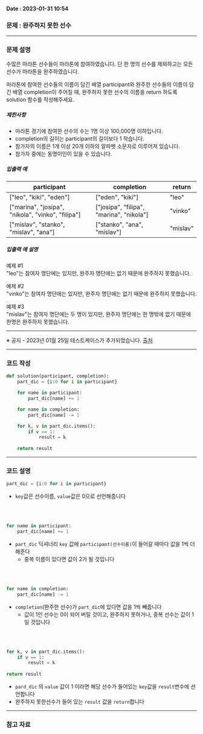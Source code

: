 #### Date : 2023-01-31  10:54

### 문제 : 완주하지 못한 선수
---
### 문제 설명

수많은 마라톤 선수들이 마라톤에 참여하였습니다. 단 한 명의 선수를 제외하고는 모든 선수가 마라톤을 완주하였습니다.

마라톤에 참여한 선수들의 이름이 담긴 배열 participant와 완주한 선수들의 이름이 담긴 배열 completion이 주어질 때, 완주하지 못한 선수의 이름을 return 하도록 solution 함수를 작성해주세요.

##### 제한사항

-   마라톤 경기에 참여한 선수의 수는 1명 이상 100,000명 이하입니다.
-   completion의 길이는 participant의 길이보다 1 작습니다.
-   참가자의 이름은 1개 이상 20개 이하의 알파벳 소문자로 이루어져 있습니다.
-   참가자 중에는 동명이인이 있을 수 있습니다.

##### 입출력 예

| participant | completion | return |
| --- | --- | --- |
| \["leo", "kiki", "eden"\] | \["eden", "kiki"\] | "leo" |
| \["marina", "josipa", "nikola", "vinko", "filipa"\] | \["josipa", "filipa", "marina", "nikola"\] | "vinko" |
| \["mislav", "stanko", "mislav", "ana"\] | \["stanko", "ana", "mislav"\] | "mislav" |

##### 입출력 예 설명

예제 #1  
"leo"는 참여자 명단에는 있지만, 완주자 명단에는 없기 때문에 완주하지 못했습니다.

예제 #2  
"vinko"는 참여자 명단에는 있지만, 완주자 명단에는 없기 때문에 완주하지 못했습니다.

예제 #3  
"mislav"는 참여자 명단에는 두 명이 있지만, 완주자 명단에는 한 명밖에 없기 때문에 한명은 완주하지 못했습니다.

___

※ 공지 - 2023년 01월 25일 테스트케이스가 추가되었습니다.
[출처](http://hsin.hr/coci/archive/2014_2015/contest2_tasks.pdf)

---
### 코드 작성
```python
def solution(participant, completion):
    part_dic = {i:0 for i in participant}

    for name in participant:
        part_dic[name] += 1

    for name in completion:
        part_dic[name] -= 1

    for k, v in part_dic.items():
        if v == 1:
            result = k
            
    return result
```

---
### 코드 설명

```python
part_dic = {i:0 for i in participant}
```
- `key`값은 선수이름, `value`값은 0으로 선언해줍니다

<br/>
<br/>

```python
for name in participant:
    part_dic[name] += 1
```
- `part_dic` 딕셔너리 `key` 값에 `participant(선수이름)`이 들어갈 때마다 값을 1씩 더해준다
    -  중복 이름이 있다면 값이 2가 될 것입니다


<br/>
<br/>

```python
for name in completion:
    part_dic[name] -= 1
```
- `completion`(완주한 선수)가 `part_dic`에 있다면 값을 1씩 빼줍니다
    - 값이 1인 선수는 0이 되어 버릴 것이고, 완주하지 못하거나, 중복 선수는 값이 1일 것입니다

<br/>
<br/>

```python
for k, v in part_dic.items():
    if v == 1:
        result = k
            
return result
```
- `pard_dic` 의 `value` 값이 1 이라면 해당 선수가 들어있는 `key`값을 `result`변수에 선언합니다
- 완주하지 못한선수가 들어 있는 `result` 값을 `return`합니다

---
### 참고 자료
